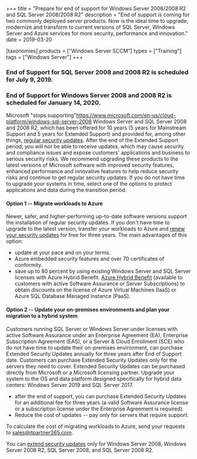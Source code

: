 +++
title = "Prepare for end of support for Windows Server 2008/2008 R2 and SQL Server 2008/2008 R2"
description = "End of support is coming for two commonly deployed server products. Now is the ideal time to upgrade, modernize and transform to current versions of SQL Server, Windows Server and Azure services for more security, performance and innovation."
date = 2019-03-20

[taxonomies]
products = ["Windows Server SCCM"]
types = ["Training"]
tags = ["Windows Server"]
+++

### End of Support for SQL Server 2008 and 2008 R2 is scheduled for July 9, 2019.

### End of Support for Windows Server 2008 and 2008 R2 is scheduled for January 14, 2020.

Microsoft "stops
supporting"https://www.microsoft.com/en-us/cloud-platform/windows-sql-server-2008
Windows Server and SQL Server 2008 and 2008 R2, which has been
offered for 10 years (5 years for Mainstream Support and 5 years for
Extended Support) and provided for, among other things, [regular
security updates](https://portal.msrc.microsoft.com/en-us/). After the
end of the Extended Support period, you will not be able to receive
updates, which may cause security and compliance issues and expose
customers' applications and business to serious security risks. We
recommend upgrading these products to the latest versions of Microsoft
software with improved security features, enhanced performance and
innovative features to help reduce security risks and continue to get
regular security updates. If you do not have time to upgrade your
systems in time, select one of the options to protect applications and
data during the transition period.

#### Option 1 -- Migrate workloads to Azure

Newer, safer, and higher-performing up-to-date software versions support
the installation of regular security updates. If you don't have time to
upgrade to the latest version, transfer your workloads to Azure and
[renew your security
updates](https://www.microsoft.com/en-sa/cloud-platform/extended-security-updates)
for free for three years. The main advantages of this option:

-   update at your pace and on your terms.
-   Azure embedded security features and over 70 certificates of
    conformity.
-   save up to 80 percent by using existing Windows Server and
    SQL Server licenses with Azure Hybrid Benefit. [Azure
    Hybrid
    Benefit](https://azure.microsoft.com/en-us/pricing/hybrid-benefit/)
    (available to customers with active Software Assurance or Server
    Subscriptions) to obtain discounts on the license of Azure Virtual
    Machines (IaaS) or Azure SQL Database Managed Instance
    (PaaS).

#### Option 2 -- Update your on-premises environments and plan your migration to a hybrid system

Customers running SQL Server or Windows Server under licenses
with active Software Assurance under an Enterprise Agreement (EA),
Enterprise Subscription Agreement (EAS), or a Server & Cloud
Enrollment (SCE) who do not have time to update their
on-premises environment, can purchase Extended Security Updates annually
for three years after End of Support date. Customers can purchase
Extended Security Updates only for the servers they need to cover.
Extended Security Updates can be purchased directly from Microsoft or a
Microsoft licensing partner. Upgrade your system to the OS and data
platform designed specifically for hybrid data centers: Windows Server
2019 and SQL Server 2017.

-   after the end of support, you can purchase Extended Security Updates
    for an additional fee for three years (a valid Software Assurance
    license or a subscription license under the Enterprise Agreement is
    required).
-   Reduce the cost of updates -- pay only for servers that require
    support.

To calculate the cost of migrating workloads to Azure, send your
requests to <sales@itpartner365.com>.

You can [extend security
updates](https://www.microsoft.com/en-sa/cloud-platform/extended-security-updates)
only for Windows Server 2008, Windows Server 2008 R2, SQL
Server 2008, and SQL Server 2008 R2.